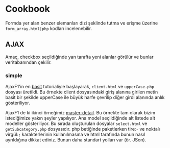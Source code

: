 # Cookbook

Formda yer alan benzer elemanları dizi şeklinde tutma ve erişme üzerine
`form_array.html|php` kodları incelenebilir.

## AJAX

Amaç, checkbox seçildiğinde yan tarafta yeni alanlar görülür ve bunlar
veritabanından çekilir.

### simple

AjaxF1'in en [basit](http://www.ajaxf1.com/tutorial/ajax-php.html) tutorialiyle
başlayarak, `client.html` ve `upperCase.php` dosyası üretildi. Bu örnekte client
dosyasındaki giriş alanına girilen metin basit bir şekilde upperCase ile büyük
harfe çevrilip diğer girdi alanında anlık gösteriliyor.

AjaxF1 de ki ikinci örneğimiz
[master-detail](http://www.ajaxf1.com/tutorial/ajax-master-detail-select.html).
Bu örnekte tam olarak bizim istediğimize yakın şeyler yapılıyor. Ana model
seçildiğinde alt listede alt modeller gösteriliyor. Bu sırada oluşturulan
dosyalar `select.html` ve `getSubcategory.php` dosyasıdır. php betiğinde
paketlerken tire:`-` ve noktalı virgül:`;` karakterlerinin kullanılmasına ve
html tarafında bunun nasıl ayrıldığına dikkat ediniz. Bunun daha standart
yolları var (ör. JSon).
